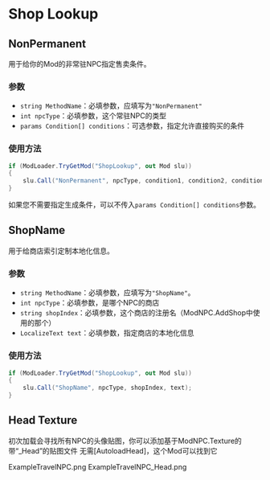 # Shop Lookup

## NonPermanent

用于给你的Mod的非常驻NPC指定售卖条件。

### 参数

- `string MethodName`：必填参数，应填写为`"NonPermanent"`
- `int npcType`：必填参数，这个常驻NPC的类型
- `params Condition[] conditions`：可选参数，指定允许直接购买的条件

### 使用方法

```csharp
if (ModLoader.TryGetMod("ShopLookup", out Mod slu))
{
	slu.Call("NonPermanent", npcType, condition1, condition2, condition3...);
}
```

如果您不需要指定生成条件，可以不传入`params Condition[] conditions`参数。

## ShopName

用于给商店索引定制本地化信息。

### 参数

- `string MethodName`：必填参数，应填写为`"ShopName"`。
- `int npcType`：必填参数，是哪个NPC的商店
- `string shopIndex`：必填参数，这个商店的注册名（ModNPC.AddShop中使用的那个）
- `LocalizeText text`：必填参数，指定商店的本地化信息

### 使用方法

```csharp
if (ModLoader.TryGetMod("ShopLookup", out Mod slu))
{
	slu.Call("ShopName", npcType, shopIndex, text);
}
```

## Head Texture

初次加载会寻找所有NPC的头像贴图，你可以添加基于ModNPC.Texture的带“_Head”的贴图文件
无需[AutoloadHead]，这个Mod可以找到它

ExampleTravelNPC.png
ExampleTravelNPC_Head.png
